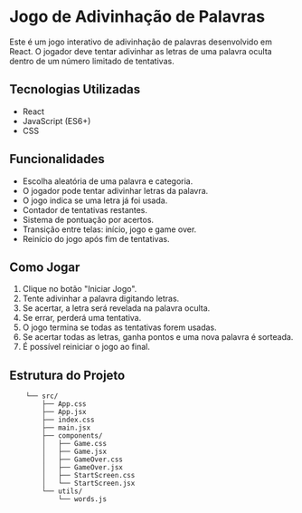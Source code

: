 # Jogo de Adivinhação de Palavras

Este é um jogo interativo de adivinhação de palavras desenvolvido em React. O jogador deve tentar adivinhar as letras de uma palavra oculta dentro de um número limitado de tentativas.

## Tecnologias Utilizadas
- React
- JavaScript (ES6+)
- CSS

## Funcionalidades
- Escolha aleatória de uma palavra e categoria.
- O jogador pode tentar adivinhar letras da palavra.
- O jogo indica se uma letra já foi usada.
- Contador de tentativas restantes.
- Sistema de pontuação por acertos.
- Transição entre telas: início, jogo e game over.
- Reinício do jogo após fim de tentativas.

## Como Jogar
1. Clique no botão "Iniciar Jogo".
2. Tente adivinhar a palavra digitando letras.
3. Se acertar, a letra será revelada na palavra oculta.
4. Se errar, perderá uma tentativa.
5. O jogo termina se todas as tentativas forem usadas.
6. Se acertar todas as letras, ganha pontos e uma nova palavra é sorteada.
7. É possível reiniciar o jogo ao final.

## Estrutura do Projeto
```
    └── src/
        ├── App.css
        ├── App.jsx
        ├── index.css
        ├── main.jsx
        ├── components/
        │   ├── Game.css
        │   ├── Game.jsx
        │   ├── GameOver.css
        │   ├── GameOver.jsx
        │   ├── StartScreen.css
        │   └── StartScreen.jsx
        └── utils/
            └── words.js

```




